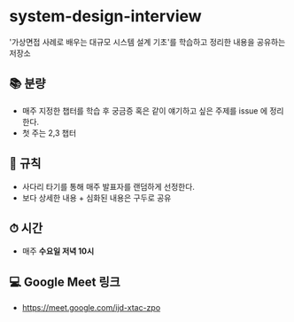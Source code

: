 # system-design-interview
'가상면접 사례로 배우는 대규모 시스템 설계 기초'를 학습하고 정리한 내용을 공유하는 저장소

## 📚 분량
- 매주 지정한 챕터를 학습 후 궁금증 혹은 같이 얘기하고 싶은 주제를 issue 에 정리한다.
- 첫 주는 2,3 챕터

## 📍 규칙
- 사다리 타기를 통해 매주 발표자를 랜덤하게 선정한다.
- 보다 상세한 내용 + 심화된 내용은 구두로 공유

## ⏱ 시간
- 매주 **수요일 저녁 10시**

## 💻 Google Meet 링크
- https://meet.google.com/ijd-xtac-zpo
